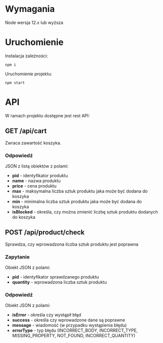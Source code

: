 
# Wymagania

Node wersja 12.x lub wyższa

# Uruchomienie

Instalacja zależności:

``` npm i ```


Uruchomienie projektu:

``` npm start ```

# API

W ramach projektu dostępne jest rest API:

## **GET** /api/cart

Zwraca zawartość koszyka.

### Odpowiedź

JSON z listą obiektów z polami:

* **pid** - identyfikator produktu
* **name** - nazwa produktu
* **price** - cena produktu
* **max** - maksymalna liczba sztuk produktu jaka może być dodana do koszyka
* **min** - minimalna liczba sztuk produktu jaka może być dodana do koszyka
* **isBlocked** - określa, czy można zmienić liczbę sztuk produktu dodanych do koszyka


## **POST** /api/product/check

Sprawdza, czy wprowadzona liczba sztuk produktu jest poprawna

### Zapytanie

Obiekt JSON z polami:

* **pid** - identyfikator sprawdzanego produktu
* **quantity** - wprowadzona liczba sztuk produktu

### Odpowiedź

Obiekt JSON z polami:

* **isError** - określa czy wystąpił błąd
* **success** - określa czy wprowadzone dane są poprawne
* **message** - wiadomość (w przypadku wystąpienia błędu)
* **errorType** - typ błędu (INCORRECT_BODY, INCORRECT_TYPE, MISSING_PROPERTY, NOT_FOUND, INCORRECT_QUANTITY)


